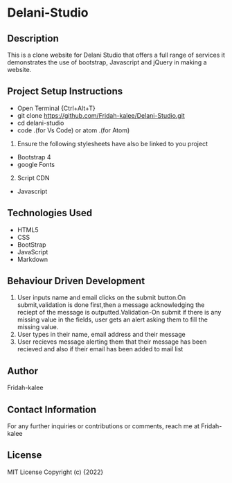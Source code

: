 # Delani-Studio
## Description
This is a clone website for Delani Studio that offers a full range of services it demonstrates the use of bootstrap, Javascript and jQuery in making a website.
## Project Setup Instructions
* Open Terminal {Ctrl+Alt+T}
* git clone https://github.com/Fridah-kalee/Delani-Studio.git
* cd delani-studio
* code .(for Vs Code) or atom .(for Atom)
1. Ensure the following stylesheets have also be linked to you project
* Bootstrap 4
* google Fonts
2. Script CDN
* Javascript
## Technologies Used
* HTML5
* CSS
* BootStrap
* JavaScript
* Markdown
## Behaviour Driven Development
1. User inputs name and email clicks on the submit button.On submit,validation is done first,then a message acknowledging the reciept of the message is outputted.Validation-On submit if there is any missing value in the fields, user gets an alert asking them to fill the missing value.
2. User types in their name, email address and their message
3. User recieves message alerting them that their message has been recieved and also if their email has been added to mail list
## Author
Fridah-kalee

## Contact Information
For any further inquiries or contributions or comments, reach me at Fridah-kalee

## License
MIT License Copyright (c) {2022}


